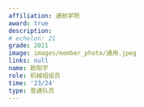 ```yaml
---
affiliation: 通航学院
award: true
description: 
# echelon: 21
grade: 2021
image: images/member_photo/通用.jpeg
links: null
name: 欧阳宇
role: 机械组组员
time: '23/24'
type: 普通队员
---
```


